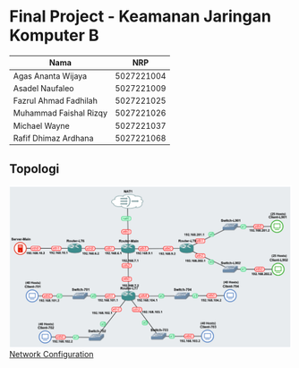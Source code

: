 # Final Project - Keamanan Jaringan Komputer B

| Nama                        | NRP        |
|-----------------------------|------------|
| Agas Ananta Wijaya          | 5027221004 |
| Asadel Naufaleo             | 5027221009 |
| Fazrul Ahmad Fadhilah       | 5027221025 |
| Muhammad Faishal Rizqy      | 5027221026 |
| Michael Wayne               | 5027221037 |
| Rafif Dhimaz Ardhana        | 5027221068 |

## Topologi
![Topologi](https://github.com/ishal24/FinalProject-KeamanJaringanKomputer-B/blob/main/img/topologi.png)
[Network Configuration](https://github.com/ishal24/FinalProject-KeamanJaringanKomputer-B/tree/main/netconfig)
